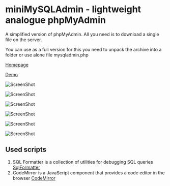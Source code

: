 miniMySQLAdmin - lightweight analogue phpMyAdmin
==============

A simplified version of phpMyAdmin. All you need is to download a single file on the server.

You can use as a full version for this you need to unpack the archive into a folder or use alone file mysqladmin.php

[Homepage][3]

[Demo][4]

![ScreenShot](http://xdsoft.net/images/products/minimysqladmin/1.png)

![ScreenShot](http://xdsoft.net/images/products/minimysqladmin/settings.png)

![ScreenShot](http://xdsoft.net/images/products/minimysqladmin/showdatabase.png)

![ScreenShot](http://xdsoft.net/images/products/minimysqladmin/showtables.png)

![ScreenShot](http://xdsoft.net/images/products/minimysqladmin/groupopeartion.png)

![ScreenShot](http://xdsoft.net/images/products/minimysqladmin/editrecord.png)


Used scripts
------------

1. SQL Formatter is a collection of utilities for debugging SQL queries [SqlFormatter][1]
2. CodeMirror is a JavaScript component that provides a code editor in the browser [CodeMirror][2]

[1]:http://github.com/jdorn/sql-formatter
[2]:https://github.com/marijnh/CodeMirror/
[3]:http://xdsoft.net/minimysqladmin.html
[4]:http://xdsoft.net/examples/mysqladmin.php
